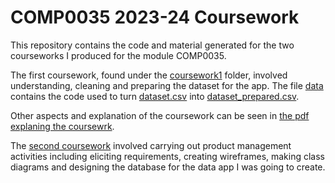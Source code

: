 # COMP0035 2023-24 Coursework

This repository contains the code and material generated for the two courseworks I produced for the module COMP0035.

The first coursework, found under the [coursework1](/src/coursework1/) folder, involved understanding, cleaning and preparing the dataset for the app. The file [data](/src/coursework1/data.py) contains the code used to turn [dataset.csv](/src/coursework1/dataset/dataset.csv) into [dataset_prepared.csv](/src/coursework1/dataset/dataset_prepared.csv).

Other aspects and explanation of the coursework can be seen in [the pdf explaning the coursewrk](/src/coursework1/coursework1.pdf).

The [second coursework](/src/coursework2/coursework2.pdf) involved carrying out product management activities including eliciting requirements, creating wireframes, making class diagrams and designing the database for the data app I was going to create.
